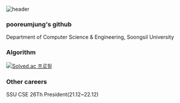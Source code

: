 ![header](https://capsule-render.vercel.app/api?type=wave&color=auto&height=300&section=header&text=Welcome%20&fontSize=90)



### pooreumjung's github
Department of Computer Science & Engineering, Soongsil University





### Algorithm
[![Solved.ac 프로필](http://mazassumnida.wtf/api/v2/generate_badge?boj=pooreumjung02)](https://solved.ac/pooreumjung02)







### Other careers
SSU CSE 26Th President(21.12~22.12)
